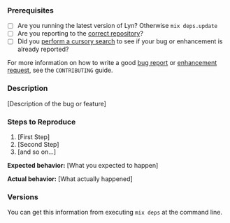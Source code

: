 ### Prerequisites

* [ ] Are you running the latest version of Lyn? Otherwise `mix deps.update`
* [ ] Are you reporting to the [correct repository](https://github.com/viatsko/lyn)?
* [ ] Did you [perform a cursory search](https://github.com/issues?q=is%3Aissue+user%3Alyn+-repo%3Aviatsko%2Flyn) to see if your bug or enhancement is already reported?

For more information on how to write a good [bug report](https://github.com/viatsko/lyn/blob/master/CONTRIBUTING.md) or [enhancement request](https://github.com/viatsko/lyn/blob/master/CONTRIBUTING.md), see the `CONTRIBUTING` guide.

### Description

[Description of the bug or feature]

### Steps to Reproduce

1. [First Step]
2. [Second Step]
3. [and so on...]

**Expected behavior:** [What you expected to happen]

**Actual behavior:** [What actually happened]

### Versions

You can get this information from executing `mix deps` at the command line.
